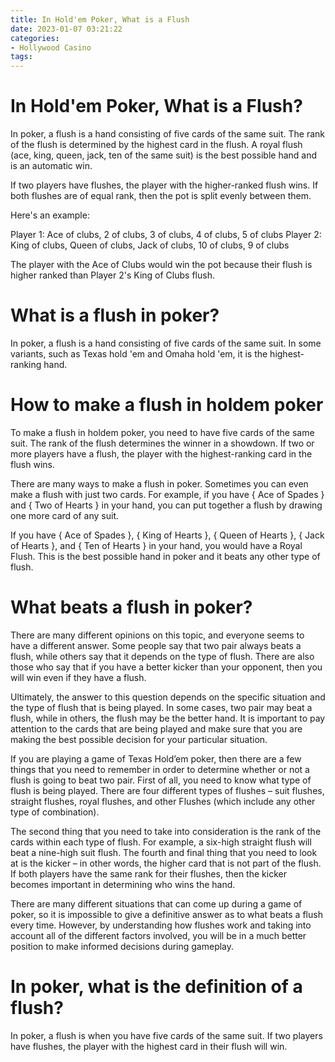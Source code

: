 ```yaml
---
title: In Hold'em Poker, What is a Flush
date: 2023-01-07 03:21:22
categories:
- Hollywood Casino
tags:
---
```



#  In Hold'em Poker, What is a Flush?

In poker, a flush is a hand consisting of five cards of the same suit. The rank of the flush is determined by the highest card in the flush. A royal flush (ace, king, queen, jack, ten of the same suit) is the best possible hand and is an automatic win.

If two players have flushes, the player with the higher-ranked flush wins. If both flushes are of equal rank, then the pot is split evenly between them.

Here's an example:

Player 1: Ace of clubs, 2 of clubs, 3 of clubs, 4 of clubs, 5 of clubs
Player 2: King of clubs, Queen of clubs, Jack of clubs, 10 of clubs, 9 of clubs

The player with the Ace of Clubs would win the pot because their flush is higher ranked than Player 2's King of Clubs flush.

#  What is a flush in poker?

In poker, a flush is a hand consisting of five cards of the same suit. In some variants, such as Texas hold 'em and Omaha hold 'em, it is the highest-ranking hand.

#  How to make a flush in holdem poker

To make a flush in holdem poker, you need to have five cards of the same suit. The rank of the flush determines the winner in a showdown. If two or more players have a flush, the player with the highest-ranking card in the flush wins.

There are many ways to make a flush in poker. Sometimes you can even make a flush with just two cards. For example, if you have { Ace of Spades } and { Two of Hearts } in your hand, you can put together a flush by drawing one more card of any suit.

If you have { Ace of Spades }, { King of Hearts }, { Queen of Hearts }, { Jack of Hearts }, and { Ten of Hearts } in your hand, you would have a Royal Flush. This is the best possible hand in poker and it beats any other type of flush.

#  What beats a flush in poker?

There are many different opinions on this topic, and everyone seems to have a different answer. Some people say that two pair always beats a flush, while others say that it depends on the type of flush. There are also those who say that if you have a better kicker than your opponent, then you will win even if they have a flush.

Ultimately, the answer to this question depends on the specific situation and the type of flush that is being played. In some cases, two pair may beat a flush, while in others, the flush may be the better hand. It is important to pay attention to the cards that are being played and make sure that you are making the best possible decision for your particular situation.

If you are playing a game of Texas Hold’em poker, then there are a few things that you need to remember in order to determine whether or not a flush is going to beat two pair. First of all, you need to know what type of flush is being played. There are four different types of flushes – suit flushes, straight flushes, royal flushes, and other Flushes (which include any other type of combination).

The second thing that you need to take into consideration is the rank of the cards within each type of flush. For example, a six-high straight flush will beat a nine-high suit flush. The fourth and final thing that you need to look at is the kicker – in other words, the higher card that is not part of the flush. If both players have the same rank for their flushes, then the kicker becomes important in determining who wins the hand.

There are many different situations that can come up during a game of poker, so it is impossible to give a definitive answer as to what beats a flush every time. However, by understanding how flushes work and taking into account all of the different factors involved, you will be in a much better position to make informed decisions during gameplay.

#  In poker, what is the definition of a flush?

In poker, a flush is when you have five cards of the same suit. If two players have flushes, the player with the highest card in their flush will win.